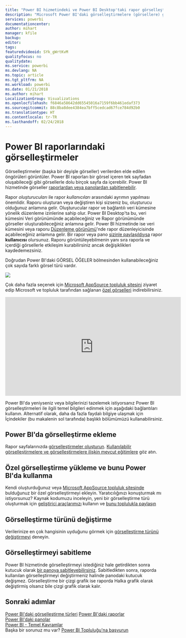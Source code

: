 ```yaml
---
title: "Power BI hizmetindeki ve Power BI Desktop'taki rapor görselleştirmelerine genel bakış"
description: "Microsoft Power BI'daki görselleştirmelere (görsellere) genel bakış."
services: powerbi
documentationcenter: 
author: mihart
manager: kfile
backup: 
editor: 
tags: 
featuredvideoid: SYk_gWrtKvM
qualityfocus: no
qualitydate: 
ms.service: powerbi
ms.devlang: NA
ms.topic: article
ms.tgt_pltfrm: NA
ms.workload: powerbi
ms.date: 01/21/2018
ms.author: mihart
LocalizationGroup: Visualizations
ms.openlocfilehash: f6846a58642dd65545016a7159f6bb461edaf373
ms.sourcegitcommit: 88c8ba8dee4384ea7bff5cedcad67fce784d92b0
ms.translationtype: HT
ms.contentlocale: tr-TR
ms.lasthandoff: 02/24/2018
---
```

# <a name="visualizations-in-power-bi-reports"></a>Power BI raporlarındaki görselleştirmeler
Görselleştirmeler (başka bir deyişle görseller) verilerden elde edilen öngörüleri görüntüler. Power BI raporları bir görsel içeren tek sayfadan oluşabileceği gibi görsellerle dolu birçok sayfa da içerebilir. Power BI hizmetinde görseller [raporlardan veya panolardan sabitlenebilir](service-dashboard-pin-tile-from-report.md). 

Rapor *oluşturucuları* ile rapor *kullanıcıları* arasındaki ayrımın yapılması önemlidir. Raporu oluşturan veya değiştiren kişi sizseniz bu, oluşturucu olduğunuz anlamına gelir.  Oluşturucular rapor ve bağlantılı veri kümesine yönelik düzenleme izinlerine sahip olur. Power BI Desktop'ta bu, veri kümesini Veri görünümünde açabileceğiniz ve Rapor görünümünde görseller oluşturabileceğiniz anlamına gelir. Power BI hizmetinde ise veri kümesini veya raporu [Düzenleme görünümü](service-reading-view-and-editing-view.md)'nde rapor düzenleyicisinde açabileceğiniz anlamına gelir. Bir rapor veya pano [sizinle paylaşıldıysa](service-shared-with-me.md) rapor **kullanıcısı** olursunuz. Raporu görüntüleyebilmenin yanı sıra raporla ve içerdiği görsellerle etkileşim kurabilirsiniz ancak değişiklikleri kaydedemezsiniz.

Doğrudan Power BI'daki GÖRSEL ÖĞELER bölmesinden kullanabileceğiniz çok sayıda farklı görsel türü vardır. 

![](media/power-bi-report-visualizations/power-bi-visualizations.png)

Çok daha fazla seçenek için [Microsoft AppSource topluluk sitesini](https://appsource.microsoft.com) ziyaret edip Microsoft ve topluluk tarafından sağlanan [özel görselleri](https://appsource.microsoft.com/marketplace/apps?product=power-bi-visuals&page=1) indirebilirsiniz.    

<iframe width="560" height="315" src="https://www.youtube.com/embed/SYk_gWrtKvM?list=PL1N57mwBHtN0JFoKSR0n-tBkUJHeMP2cP" frameborder="0" allowfullscreen></iframe>


  Power BI'da yeniyseniz veya bilgilerinizi tazelemek istiyorsanız Power BI görselleştirmeleri ile ilgili temel bilgileri edinmek için aşağıdaki bağlantıları kullanın.  Alternatif olarak, daha da fazla faydalı bilgiye ulaşmak için İçindekiler (bu makalenin sol tarafında) başlıklı bölümümüzü kullanabilirsiniz.

## <a name="add-a-visualization-in-power-bi"></a>Power BI'da görselleştirme ekleme
Rapor sayfalarınızda [görselleştirmeler oluşturun](power-bi-report-add-visualizations-i.md). [Kullanılabilir görselleştirmelere ve görselleştirmelere ilişkin mevcut eğitimlere](power-bi-visualization-types-for-reports-and-q-and-a.md) göz atın. 

## <a name="upload-a-custom-visualization-and-use-it-in-power-bi"></a>Özel görselleştirme yükleme ve bunu Power BI'da kullanma
Kendi oluşturduğunuz veya [Microsoft AppSource topluluk sitesinde](https://appsource.microsoft.com/marketplace/apps?product=power-bi-visuals) bulduğunuz bir özel görselleştirmeyi ekleyin. Yaratıcılığınızı konuşturmak mı istiyorsunuz? Kaynak kodumuzu inceleyin, yeni bir görselleştirme türü oluşturmak için [geliştirici araçlarımızı](service-custom-visuals-getting-started-with-developer-tools.md) kullanın ve [bunu toplulukla paylaşın](developer/office-store.md)

## <a name="change-the-visualization-type"></a>Görselleştirme türünü değiştirme
Verilerinize en çok hangisinin uyduğunu görmek için [görselleştirme türünü değiştirmeyi](power-bi-report-change-visualization-type.md) deneyin.

## <a name="pin-the-visualization"></a>Görselleştirmeyi sabitleme
Power BI hizmetinde görselleştirmeyi istediğiniz hale getirdikten sonra kutucuk olarak [bir panoya sabitleyebilirsiniz](service-dashboard-pin-tile-from-report.md). Sabitledikten sonra, raporda kullanılan görselleştirmeyi değiştirmeniz halinde panodaki kutucuk değişmez. Görselleştirme bir çizgi grafik ise raporda Halka grafik olarak değiştirmiş olsanız bile çizgi grafik olarak kalır.

## <a name="next-steps"></a>Sonraki adımlar
[Power BI'daki görselleştirme türleri](power-bi-visualization-types-for-reports-and-q-and-a.md)
[Power BI'daki raporlar](service-reports.md)  
[Power BI'daki panolar](service-dashboards.md)  
[Power BI - Temel Kavramlar](service-basic-concepts.md)  
Başka bir sorunuz mu var? [Power BI Topluluğu'na başvurun](http://community.powerbi.com/)

